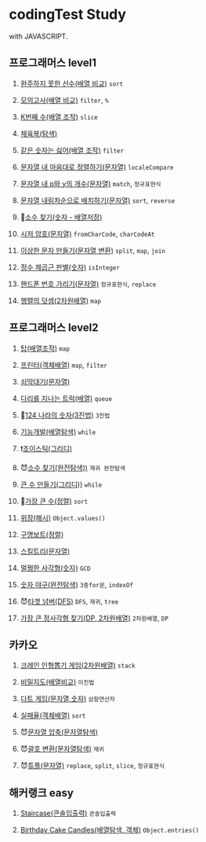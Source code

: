 # codingTest Study

with JAVASCRIPT.

## 프로그래머스 level1

1. [완주하지 못한 선수(배열 비교)](https://github.com/taenykim/codeingTest/blob/master/level1/1.md) `sort`

2. [모의고사(배열 비교)](https://github.com/taenykim/codeingTest/blob/master/level1/2.md) `filter`, `%`

3. [K번째 수(배열 조작)](https://github.com/taenykim/codeingTest/blob/master/level1/3.md) `slice`

4. [체육복(탐색)](https://github.com/taenykim/codeingTest/blob/master/level1/4.md)

5. [같은 숫자는 싫어(배열 조작)](https://github.com/taenykim/codeingTest/blob/master/level1/5.md) `filter`

6. [문자열 내 마음대로 정렬하기(문자열)](https://github.com/taenykim/codeingTest/blob/master/level1/6.md) `localeCompare`

7. [문자열 내 p와 y의 개수(문자열)](https://github.com/taenykim/codeingTest/blob/master/level1/7.md) `match`, `정규표현식`

8. [문자열 내림차순으로 배치하기(문자열)](https://github.com/taenykim/codeingTest/blob/master/level1/8.md) `sort`, `reverse`

9. 🤔[소수 찾기(숫자 - 배열저장)](https://github.com/taenykim/codeingTest/blob/master/level1/9.md)

10. [시저 암호(문자열)](https://github.com/taenykim/codeingTest/blob/master/level1/10.md) `fromCharCode`, `charCodeAt`

11. [이상한 문자 만들기(문자열 변환)](https://github.com/taenykim/codeingTest/blob/master/level1/11.md) `split`, `map`, `join`

12. [정수 제곱근 판별(숫자)](https://github.com/taenykim/codeingTest/blob/master/level1/12.md) `isInteger`

13. [핸드폰 번호 가리기(문자열)](https://github.com/taenykim/codeingTest/blob/master/level1/13.md) `정규표현식`, `replace`

14. [행렬의 덧셈(2차원배열)](https://github.com/taenykim/codeingTest/blob/master/level1/14.md) `map`

## 프로그래머스 level2

1. [탑(배열조작)](https://github.com/taenykim/codeingTest/blob/master/level2/1.md) `map`

2. [프린터(객체배열)](https://github.com/taenykim/codeingTest/blob/master/level2/2.md) `map`, `filter`

3. [쇠막대기(문자열)](https://github.com/taenykim/codeingTest/blob/master/level2/3.md)

4. [다리를 지나는 트럭(배열)](https://github.com/taenykim/codeingTest/blob/master/level2/4.md) `queue`

5. 🤔[124 나라의 숫자(3진법)](https://github.com/taenykim/codeingTest/blob/master/level2/5.md) `3진법`

6. [기능개발(배열탐색)](https://github.com/taenykim/codeingTest/blob/master/level2/6.md) `while`

7. ❗️[조이스틱(그리디)](https://github.com/taenykim/codeingTest/blob/master/level2/7.md)

8. 😈[소수 찾기(완전탐색))](https://github.com/taenykim/codeingTest/blob/master/level2/8.md) `재귀 완전탐색`

9. [큰 수 만들기(그리디))](https://github.com/taenykim/codeingTest/blob/master/level2/9.md) `while`

10. 🤔[가장 큰 수(정렬)](https://github.com/taenykim/codeingTest/blob/master/level2/10.md) `sort`

11. [위장(해시)](https://github.com/taenykim/codeingTest/blob/master/level2/11.md) `Object.values()`

12. [구명보트(정렬)](https://github.com/taenykim/codeingTest/blob/master/level2/12.md)

13. [스킬트리(문자열)](https://github.com/taenykim/codeingTest/blob/master/level2/13.md)

14. [멀쩡한 사각형(숫자)](https://github.com/taenykim/codeingTest/blob/master/level2/14.md) `GCD`

15. [숫자 야구(완전탐색)](https://github.com/taenykim/codeingTest/blob/master/level2/15.md) `3중for문`, `indexOf`

16. 😈[타겟 넘버(DFS)](https://github.com/taenykim/codeingTest/blob/master/level2/16.md) `DFS`, `재귀`, `tree`

17. [가장 큰 정사각형 찾기(DP, 2차원배열)](https://github.com/taenykim/codeingTest/blob/master/level2/17.md) `2차원배열`, `DP`

## 카카오

1. [크레인 인형뽑기 게임(2차원배열)](https://github.com/taenykim/codingTest/blob/master/kakao/1.md) `stack`

2. [비밀지도(배열비교)](https://github.com/taenykim/codingTest/blob/master/kakao/2.md) `이진법`

3. [다트 게임(문자열,숫자)](https://github.com/taenykim/codingTest/blob/master/kakao/3.md) `삼항연산자`

4. [실패율(객체배열)](https://github.com/taenykim/codingTest/blob/master/kakao/4.md) `sort`

5. 😈[문자열 압축(문자열탐색)](https://github.com/taenykim/codingTest/blob/master/kakao/5.md)

6. 😈[괄호 변환(문자열탐색)](https://github.com/taenykim/codingTest/blob/master/kakao/6.md) `재귀`

7. 😈[튜플(문자열)](https://github.com/taenykim/codingTest/blob/master/kakao/6.md) `replace`, `split`, `slice`, `정규표현식`

## 해커랭크 easy

1. [Staircase(콘솔입출력)](https://github.com/taenykim/codingTest/blob/master/easy/1.md) `콘솔입출력`

2. [Birthday Cake Candles(배열탐색, 객체)](https://github.com/taenykim/codingTest/blob/master/easy/2.md) `Object.entries()`
